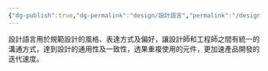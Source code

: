 ```yaml
---
{"dg-publish":true,"dg-permalink":"design/設計語言","permalink":"/design/設計語言/","title":"設計語言"}
---
```


設計語言用於規範設計的風格、表達方式及偏好，讓設計師和工程師之間有統一的溝通方式，達到設計的通用性及一致性，透果重複使用的元件，更加速產品開發的迭代速度。